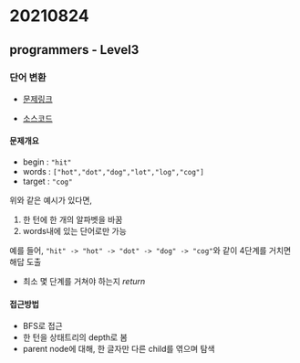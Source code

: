 # 20210824

## programmers - Level3

### 단어 변환

- [문제링크](https://programmers.co.kr/learn/courses/30/lessons/43163)

- [소스코드](./source_code/word_transform.js)

#### 문제개요
- begin : `"hit"`
- words : `["hot","dot","dog","lot","log","cog"]`
- target : `"cog"`

위와 같은 예시가 있다면,
1. 한 턴에 한 개의 알파벳을 바꿈
2. words내에 있는 단어로만 가능

예를 들어, `"hit" -> "hot" -> "dot" -> "dog" -> "cog"`와 같이 4단계를 거치면 해답 도출
- 최소 몇 단계를 거쳐야 하는지 *return*

#### 접근방법
- BFS로 접근
- 한 턴을 상태트리의 depth로 봄
- parent node에 대해, 한 글자만 다른 child를 엮으며 탐색